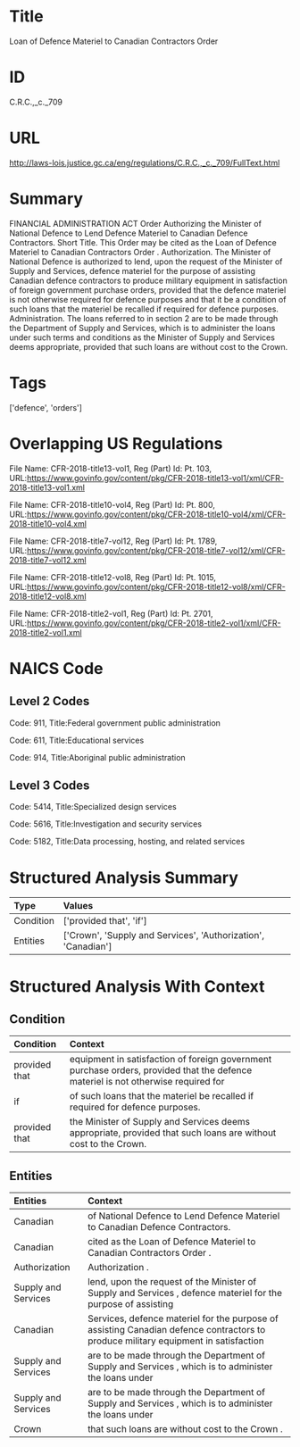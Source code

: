 # Title
Loan of Defence Materiel to Canadian Contractors Order


# ID
C.R.C.,_c._709

# URL
http://laws-lois.justice.gc.ca/eng/regulations/C.R.C.,_c._709/FullText.html


# Summary
FINANCIAL ADMINISTRATION ACT Order Authorizing the Minister of National Defence to Lend Defence Materiel to Canadian Defence Contractors.
Short Title.
This Order may be cited as the  Loan of Defence Materiel to Canadian Contractors Order .
Authorization.
The Minister of National Defence is authorized to lend, upon the request of the Minister of Supply and Services, defence materiel for the purpose of assisting Canadian defence contractors to produce military equipment in satisfaction of foreign government purchase orders, provided that the defence materiel is not otherwise required for defence purposes and that it be a condition of such loans that the materiel be recalled if required for defence purposes.
Administration.
The loans referred to in section 2 are to be made through the Department of Supply and Services, which is to administer the loans under such terms and conditions as the Minister of Supply and Services deems appropriate, provided that such loans are without cost to the Crown.


# Tags
['defence', 'orders']


# Overlapping US Regulations
File Name: CFR-2018-title13-vol1, Reg (Part) Id: Pt. 103, URL:https://www.govinfo.gov/content/pkg/CFR-2018-title13-vol1/xml/CFR-2018-title13-vol1.xml

File Name: CFR-2018-title10-vol4, Reg (Part) Id: Pt. 800, URL:https://www.govinfo.gov/content/pkg/CFR-2018-title10-vol4/xml/CFR-2018-title10-vol4.xml

File Name: CFR-2018-title7-vol12, Reg (Part) Id: Pt. 1789, URL:https://www.govinfo.gov/content/pkg/CFR-2018-title7-vol12/xml/CFR-2018-title7-vol12.xml

File Name: CFR-2018-title12-vol8, Reg (Part) Id: Pt. 1015, URL:https://www.govinfo.gov/content/pkg/CFR-2018-title12-vol8/xml/CFR-2018-title12-vol8.xml

File Name: CFR-2018-title2-vol1, Reg (Part) Id: Pt. 2701, URL:https://www.govinfo.gov/content/pkg/CFR-2018-title2-vol1/xml/CFR-2018-title2-vol1.xml




# NAICS Code
## Level 2 Codes
Code: 911, Title:Federal government public administration

Code: 611, Title:Educational services

Code: 914, Title:Aboriginal public administration




## Level 3 Codes
Code: 5414, Title:Specialized design services

Code: 5616, Title:Investigation and security services

Code: 5182, Title:Data processing, hosting, and related services







# Structured Analysis Summary
| Type      | Values                                                        |
|:----------|:--------------------------------------------------------------|
| Condition | ['provided that', 'if']                                       |
| Entities  | ['Crown', 'Supply and Services', 'Authorization', 'Canadian'] |


# Structured Analysis With Context
 


## Condition
| Condition     | Context                                                                                                                           |
|:--------------|:----------------------------------------------------------------------------------------------------------------------------------|
| provided that | equipment in satisfaction of foreign government purchase orders, provided that the defence materiel is not otherwise required for |
| if            | of such loans that the materiel be recalled if  required for defence purposes.                                                    |
| provided that | the Minister of Supply and Services deems appropriate, provided that  such loans are without cost to the Crown.                   |


## Entities
| Entities            | Context                                                                                                                            |
|:--------------------|:-----------------------------------------------------------------------------------------------------------------------------------|
| Canadian            | of National Defence to Lend Defence Materiel to Canadian  Defence Contractors.                                                     |
| Canadian            | cited as the Loan of Defence Materiel to Canadian  Contractors Order .                                                             |
| Authorization       | Authorization .                                                                                                                    |
| Supply and Services | lend, upon the request of the Minister of Supply and Services , defence materiel for the purpose of assisting                      |
| Canadian            | Services, defence materiel for the purpose of assisting Canadian defence contractors to produce military equipment in satisfaction |
| Supply and Services | are to be made through the Department of Supply and Services , which is to administer the loans under                              |
| Supply and Services | are to be made through the Department of Supply and Services , which is to administer the loans under                              |
| Crown               | that such loans are without cost to the Crown .                                                                                    |



